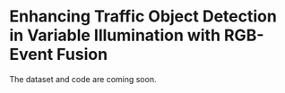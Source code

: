 # Enhancing Traffic Object Detection in Variable Illumination with RGB-Event Fusion

The dataset and code are coming soon.